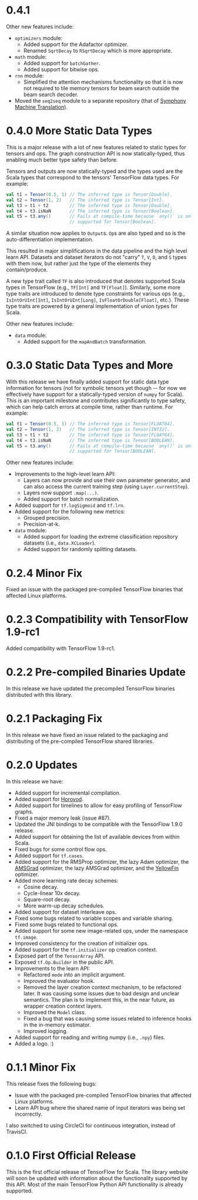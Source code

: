 # 0.4.1

Other new features include:

  - `optimizers` module:
    - Added support for the Adafactor optimizer.
    - Renamed `SqrtDecay` to `RSqrtDecay` which is more appropriate.
  - `math` module:
    - Added support for `batchGather`.
    - Added support for bitwise ops.
  - `rnn` module:
    - Simplified the attention mechanisms functionality so that it is 
      now not required to tile memory tensors for beam search outside 
      the beam search decoder.
  - Moved the `seq2seq` module to a separate repository (that of 
    [Symphony Machine Translation](https://github.com/eaplatanios/symphony-mt)).

# 0.4.0 More Static Data Types

This is a major release with a lot of new features related to static
types for tensors and ops. The graph construction API is now
statically-typed, thus enabling much better type safety than before.

Tensors and outputs are now statically-typed and the types used are the
Scala types that correspond to the tensors' TensorFlow data types. For
example:

```scala
val t1 = Tensor(0.5, 1) // The inferred type is Tensor[Double].
val t2 = Tensor(1, 2)   // The inferred type is Tensor[Int].
val t3 = t1 + t2        // The inferred type is Tensor[Double].
val t4 = t3.isNaN       // The inferred type is Tensor[Boolean].
val t5 = t3.any()       // Fails at compile-time because `any()` is only
                        // supported for Tensor[Boolean].
```

A similar situation now applies to `Output`s. `Op`s are also typed and
so is the auto-differentiation implementation.

This resulted in major simplifications in the data pipeline and the high
level learn API. Datasets and dataset iterators do not "carry" `T`, `V`,
`D`, and `S` types with them now, but rather just the type of the
elements they contain/produce.

A new type trait called `TF` is also introduced that denotes supported
Scala types in TensorFlow (e.g., `TF[Int]` and `TF[Float]`). Similarly,
some more type traits are introduced to denote type constraints for
various ops (e.g., `IsIntOrUInt[Int]`, `IsIntOrUInt[Long]`,
`IsFloatOrDouble[Float]`, etc.). These type traits are powered by a
general implementation of union types for Scala.

Other new features include:

  - `data` module:
    - Added support for the `mapAndBatch` transformation.

# 0.3.0 Static Data Types and More

With this release we have finally added support for static data type
information for tensors (not for symbolic tensors yet though -- for now
we effectively have support for a statically-typed version of `numpy`
for Scala). This is an important milestone and contributes significantly
to type safety, which can help catch errors at compile time, rather than
runtime. For example:

```scala
val t1 = Tensor(0.5, 1) // The inferred type is Tensor[FLOAT64].
val t2 = Tensor(1, 2)   // The inferred type is Tensor[INT32].
val t3 = t1 + t2        // The inferred type is Tensor[FLOAT64].
val t4 = t3.isNaN       // The inferred type is Tensor[BOOLEAN].
val t5 = t3.any()       // Fails at compile-time because `any()` is only
                        // supported for Tensor[BOOLEAN].
```

Other new features include:

  - Improvements to the high-level learn API:
    - Layers can now provide and use their own parameter generator, and
      can also access the current training step
      (using `Layer.currentStep`).
    - Layers now support `.map(...)`.
    - Added support for batch normalization.
  - Added support for `tf.logSigmoid` and `tf.lrn`.
  - Added support for the following new metrics:
    - Grouped precision.
    - Precision-at-k.
  - `data` module:
    - Added support for loading the extreme classification repository
      datasets (i.e., `data.XCLoader`).
    - Added support for randomly splitting datasets.

# 0.2.4 Minor Fix

Fixed an issue with the packaged pre-compiled TensorFlow binaries that
affected Linux platforms.

# 0.2.3 Compatibility with TensorFlow 1.9-rc1

Added compatibility with TensorFlow 1.9-rc1.

# 0.2.2 Pre-compiled Binaries Update

In this release we have updated the precompiled TensorFlow binaries
distributed with this library.

# 0.2.1 Packaging Fix

In this release we have fixed an issue related to the packaging and
distributing of the pre-compiled TensorFlow shared libraries.

# 0.2.0 Updates

In this release we have:

  - Added support for incremental compilation.
  - Added support for [Horovod](https://github.com/uber/horovod).
  - Added support for timelines to allow for easy profiling of
    TensorFlow graphs.
  - Fixed a major memory leak (issue #87).
  - Updated the JNI bindings to be compatible with the TensorFlow
    1.9.0 release.
  - Added support for obtaining the list of available devices from
    within Scala.
  - Fixed bugs for some control flow ops.
  - Added support for `tf.cases`.
  - Added support for the RMSProp optimizer, the lazy Adam optimizer,
    the [AMSGrad](https://openreview.net/pdf?id=ryQu7f-RZ) optimizer,
    the lazy AMSGrad optimizer, and the
    [YellowFin](https://arxiv.org/pdf/1706.03471.pdf) optimizer.
  - Added more learning rate decay schemes:
    - Cosine decay.
    - Cycle-linear 10x decay.
    - Square-root decay.
    - More warm-up decay schedules.
  - Added support for dataset interleave ops.
  - Fixed some bugs related to variable scopes and variable sharing.
  - Fixed some bugs related to functional ops.
  - Added support for some new image-related ops, under the namespace
    `tf.image`.
  - Improved consistency for the creation of initializer ops.
  - Added support for the `tf.initializer` op creation context.
  - Exposed part of the `TensorArray` API.
  - Exposed `tf.Op.Builder` in the public API.
  - Improvements to the learn API:
    - Refactored `mode` into an implicit argument.
    - Improved the evaluator hook.
    - Removed the layer creation context mechanism, to be refactored
      later. It was causing some issues due to bad design and unclear
      semantics. The plan is to implement this, in the near future, as
      wrapper creation context layers.
    - Improved the `Model` class.
    - Fixed a bug that was causing some issues related to inference
      hooks in the in-memory estimator.
    - Improved logging.
  - Added support for reading and writing numpy (i.e., `.npy`) files.
  - Added a logo. :)

# 0.1.1 Minor Fix

This release fixes the following bugs:

  - Issue with the packaged pre-compiled TensorFlow binaries that
    affected Linux platforms.
  - Learn API bug where the shared name of input iterators was being
    set incorrectly.

I also switched to using CircleCI for continuous integration, instead
of TravisCI.

# 0.1.0 First Official Release

This is the first official release of TensorFlow for Scala. The library
website will soon be updated with information about the functionality
supported by this API. Most of the main TensorFlow Python API
functionality is already supported.
